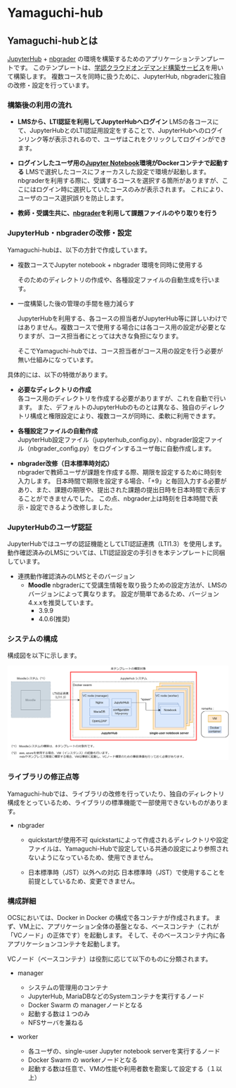 # Yamaguchi-hub

## Yamaguchi-hubとは

[JupyterHub](https://github.com/jupyterhub/jupyterhub) + [nbgrader](https://github.com/jupyter/nbgrader) の環境を構築するためのアプリケーションテンプレートです。
このテンプレートは、[学認クラウドオンデマンド構築サービス](https://cloud.gakunin.jp/ocs/)を用いて構築します。
複数コースを同時に扱うために、JupyterHub, nbgraderに独自の改修・設定を行っています。

### 構築後の利用の流れ

- **LMSから、LTI認証を利用してJupyterHubへログイン**
  LMSの各コースにて、JupyterHubとのLTI認証用設定をすることで、JupyterHubへのログインリンク等が表示されるので、ユーザはこれをクリックしてログインができます。

- **ログインしたユーザ用の[Jupyter Notebook](https://github.com/jupyter/notebook)環境がDockerコンテナで起動する**
  LMSで選択したコースにフォーカスした設定で環境が起動します。
  nbgraderを利用する際に、受講するコースを選択する箇所がありますが、ここにはログイン時に選択していたコースのみが表示されます。
  これにより、ユーザのコース選択誤りを防止します。

- **教師・受講生共に、[nbgrader](https://github.com/jupyter/nbgrader)を利用して課題ファイルのやり取りを行う**

### JupyterHub・nbgraderの改修・設定

Yamaguchi-hubは、以下の方針で作成しています。

- 複数コースでJupyter notebook + nbgrader 環境を同時に使用する
  
  そのためのディレクトリの作成や、各種設定ファイルの自動生成を行います。

- 一度構築した後の管理の手間を極力減らす
  
  JupyterHubを利用する、各コースの担当者がJupyterHub等に詳しいわけではありません。複数コースで使用する場合には各コース用の設定が必要となりますが、コース担当者にとっては大きな負担になります。
  
  そこでYamaguchi-hubでは、コース担当者がコース用の設定を行う必要が無い仕組みになっています。  

具体的には、以下の特徴があります。  

- **必要なディレクトリの作成**  
  各コース用のディレクトリを作成する必要がありますが、これを自動で行います。
  また、デフォルトのJupyterHubのものとは異なる、独自のディレクトリ構成と権限設定により、複数コースが同時に、柔軟に利用できます。

- **各種設定ファイルの自動作成**  
  JupyterHub設定ファイル（jupyterhub_config.py）、nbgrader設定ファイル（nbgrader_config.py）をログインするユーザ毎に自動作成します。  

- **nbgrader改修（日本標準時対応）**  
  nbgraderで教師ユーザが課題を作成する際、期限を設定するために時刻を入力します。
  日本時間で期限を設定する場合、「+9」と毎回入力する必要があり、また、課題の期限や、提出された課題の提出日時を日本時間で表示することができませんでした。
  この点、nbgrader上は時刻を日本時間で表示・設定できるよう改修しました。

### JupyterHubのユーザ認証

JupyterHubではユーザの認証機能としてLTI認証連携（LTI1.3）を使用します。
動作確認済みのLMSについては、LTI認証設定の手引きを本テンプレートに同梱しています。

- 連携動作確認済みのLMSとそのバージョン
  - **Moodle**
    nbgraderにて受講生情報を取り扱うための設定方法が、LMSのバージョンによって異なります。
    設定が簡単であるため、バージョン4.x.xを推奨しています。
    - 3.9.9
    - 4.0.6(推奨)

### システムの構成

構成図を以下に示します。

<img title="" src="images/arch-readme.png" alt="" width="" height="">

### ライブラリの修正点等

Yamaguchi-hubでは、ライブラリの改修を行っていたり、独自のディレクトリ構成をとっているため、ライブラリの標準機能で一部使用できないものがあります。

- nbgrader
  
  - quickstartが使用不可
    quickstartによって作成されるディレクトリや設定ファイルは、Yamaguchi-Hubで設定している共通の設定により参照されないようになっているため、使用できません。
  
  - 日本標準時（JST）以外への対応
    日本標準時（JST）で使用することを前提としているため、変更できません。

### 構成詳細

OCSにおいては、Docker in Docker の構成で各コンテナが作成されます。
まず、VM上に、アプリケーション全体の基盤となる、ベースコンテナ（これが「VCノード」の正体です）を起動します。
そして、そのベースコンテナ内に各アプリケーションコンテナを起動します。

VCノード（ベースコンテナ）は役割に応じて以下のものに分類されます。

* manager
  
  * システムの管理用のコンテナ
  * JupyterHub, MariaDBなどのSystemコンテナを実行するノード
  * Docker Swarm の managerノードとなる
  * 起動する数は１つのみ
  * NFSサーバを兼ねる

* worker
  
  * 各ユーザの、single-user Jupyter notebook serverを実行するノード
  * Docker Swarm の workerノードとなる
  * 起動する数は任意で、VMの性能や利用者数を勘案して設定する（１以上）
